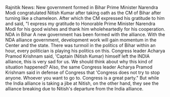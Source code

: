 Rajnitik News: New government formed in Bihar
Prime Minister Narendra Modi congratulated Nitish Kumar after taking oath as the CM of Bihar after turning like a chameleon. After which the CM expressed his gratitude to him and said, "I express my gratitude to Honorable Prime Minister Narendra Modi for his good wishes and thank him wholeheartedly for his cooperation. NDA in Bihar A new government has been formed with the alliance. With the NDA alliance government, development work will gain momentum in the Center and the state.
There was turmoil in the politics of Bihar within an hour, every politician is playing his politics on this. Congress leader Acharya Pramod Krishnam said, 'Captain (Nitish Kumar) himself left the INDIA alliance, this is very sad for us. We should think about why this kind of situation happened? Also, the same Congress leader Acharya Pramod Krishnam said in defense of Congress that 'Congress does not try to stop anyone. Whoever you want to go to. Congress is a great party." But while the India alliance is taking a jibe at Nitish, on the other hand, they see the alliance breaking due to Nitish's departure from the India alliance.
